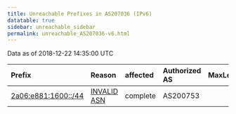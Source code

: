 ```yaml
---
title: Unreachable Prefixes in AS207036 (IPv6)
datatable: true
sidebar: unreachable_sidebar
permalink: unreachable_AS207036-v6.html
---
```


Data as of 2018-12-22 14:35:00 UTC


<div class="datatable-begin"></div>

| Prefix                                                           | Reason                                                                                                      | affected   | Authorized AS   |   MaxLength | Anchor                                         |   unreachable /48s |
|:-----------------------------------------------------------------|:------------------------------------------------------------------------------------------------------------|:-----------|:----------------|------------:|:-----------------------------------------------|-------------------:|
| [2a06:e881:1600::/44](https://stat.ripe.net/2a06:e881:1600::/44) | [INVALID ASN](https://rpki-validator.ripe.net/announcement-preview?asn=AS207036&prefix=2a06:e881:1600::/44) | complete   | AS200753        |          48 | [RIPE](unreachable_RIPE_NCC_RPKI_Root-v6.html) |                 16 |

<div class="datatable-end"></div>
